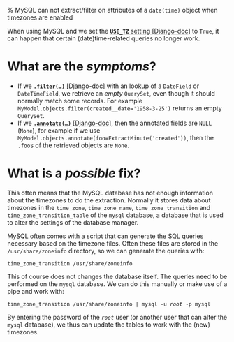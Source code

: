 % MySQL can not extract/filter on attributes of a `date(time)` object when timezones are enabled

When using MySQL and we set the [**`USE_TZ`** setting [Django-doc]](https://docs.djangoproject.com/en/dev/ref/settings/#std:setting-USE_TZ) to `True`,
it can happen that certain (date)time-related queries no longer work.

# What are the *symptoms*?

 - If we [**<code>.filter(&hellip;)</code>** [Django-doc]](https://docs.djangoproject.com/en/dev/ref/models/querysets/#filter) with an lookup of
   a `DateField` or `DateTimeField`, we retrieve an *empty* `QuerySet`, even
   though it should normally match some records. For example `MyModel.objects.filter(created__date='1958-3-25')` returns an empty `QuerySet`.
 - If we [**<code>.annotate(&hellip;)</code>** [Django-doc]](https://docs.djangoproject.com/en/dev/ref/models/querysets/#annotate),
   then the annotated fields are `NULL` (`None`), for example if we use
   `MyModel.objects.annotate(foo=ExtractMinute('created'))`, then the
   `.foo`s of the retrieved objects are `None`.

# What is a *possible* fix?

This often means that the MySQL database has not enough information about the
timezones to do the extraction. Normally it stores data about timezones in the
`time_zone`, `time_zone_name`, `time_zone_transition` and
`time_zone_transition_table` of the `mysql` database, a database that is used to
alter the settings of the database manager.

MySQL often comes with a script that can generate the SQL queries necessary
based on the timezone files. Often these files are stored in the
`/usr/share/zoneinfo` directory, so we can generate the queries with:

```
time_zone_transition /usr/share/zoneinfo
```

This of course does not changes the database itself. The queries need to be
performed on the `mysql` database. We can do this manually or make use of a
pipe and work with:

<pre><code>time_zone_transition /usr/share/zoneinfo | mysql -u <i>root</i> -p mysql</code></pre>

By entering the password of the *`root`* user (or another user that can alter
the `mysql` database), we thus can update the tables to work with the (new) timezones.
